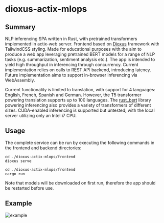 # dioxus-actix-mlops
## Summary
NLP inferencing SPA written in Rust, with pretrained transformers implemented in actix-web server. Frontend based on [Dioxus](https://dioxuslabs.com/) framework with TailwindCSS styling. Made for educational purposes with the aim to produce a web app leveraging pretrained BERT models for a range of NLP tasks (e.g. summarization, sentiment analysis etc.). The app is intended to yield high throughput in inferencing through concurrency. Current implementation relies on calls to REST API backend, introducing latency. Future implementation aims to support in-browser inferencing via WebAssembly.

Current functionality is limited to translation, with support for 4 languages: English, French, Spanish and German. However, the T5 transformer powering translation supports up to 100 languages. The [rust_bert](https://github.com/guillaume-be/rust-bert) library powering inferencing also provides a variety of transformers of different sizes. CUDA-enabled inferencing is supported but untested, with the local server utilizing only an Intel i7 CPU.

## Usage
The complete service can be run by executing the following commands in the frontend and backend directories:

```shell
cd ./dioxus-actix-mlops/frontend
dioxus serve
 ```
```shell
cd ./dioxus-actix-mlops/frontend
cargo run
```
Note that models will be downloaded on first run, therefore the app should be restarted before use.

## Example
![example](https://github.com/amorx1/dioxus-actix-mlops/blob/master/public/example.png?raw=true "Example")

